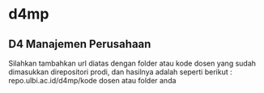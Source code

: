 # d4mp

## D4 Manajemen Perusahaan
Silahkan tambahkan url diatas dengan folder atau kode dosen yang sudah dimasukkan direpositori prodi, 
dan hasilnya adalah seperti berikut : repo.ulbi.ac.id/d4mp/kode dosen atau folder anda
